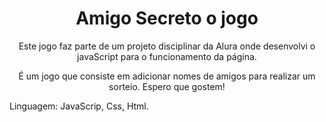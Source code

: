 <h1 align="center"> Amigo Secreto o jogo </h1>
<p align="center"> Este jogo faz parte de um projeto disciplinar da Alura onde desenvolvi o javaScript para o funcionamento da página.</p>
<p align="center"> É um jogo que consiste em adicionar nomes de amigos para realizar um sorteio. Espero que gostem!</p>
<p align="side"> Linguagem: JavaScrip, Css, Html.</p>
